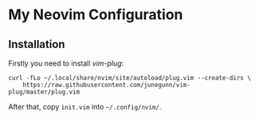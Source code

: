 # My Neovim Configuration

## Installation

Firstly you need to install *vim-plug*:

```
curl -fLo ~/.local/share/nvim/site/autoload/plug.vim --create-dirs \
    https://raw.githubusercontent.com/junegunn/vim-plug/master/plug.vim
```

After that, copy `init.vim` into `~/.config/nvim/`.
